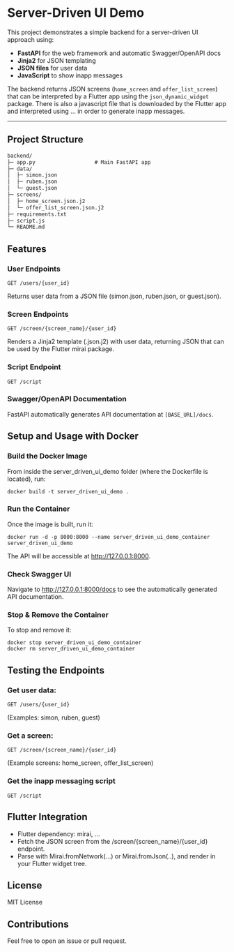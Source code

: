 # Server-Driven UI Demo

This project demonstrates a simple backend for a server-driven UI approach using:

- **FastAPI** for the web framework and automatic Swagger/OpenAPI docs  
- **Jinja2** for JSON templating  
- **JSON files** for user data  
- **JavaScript** to show inapp messages   

The backend returns JSON screens (`home_screen` and `offer_list_screen`) that can be interpreted by a Flutter app using the `json_dynamic_widget` package.
There is also a javascript file that is downloaded by the Flutter app and interpreted using ... in order to generate inapp messages.

---

## Project Structure

```txt
backend/
├─ app.py                   # Main FastAPI app
├─ data/
│  ├─ simon.json
│  ├─ ruben.json
│  └─ guest.json
├─ screens/
│  ├─ home_screen.json.j2
│  └─ offer_list_screen.json.j2
├─ requirements.txt
├─ script.js
└─ README.md
```

## Features

### User Endpoints

    GET /users/{user_id}

Returns user data from a JSON file (simon.json, ruben.json, or guest.json).

### Screen Endpoints

    GET /screen/{screen_name}/{user_id}

Renders a Jinja2 template (.json.j2) with user data, returning JSON that can be used by the Flutter mirai package.

### Script Endpoint

    GET /script

### Swagger/OpenAPI Documentation

FastAPI automatically generates API documentation at `[BASE_URL]/docs`.

## Setup and Usage with Docker

### Build the Docker Image

From inside the server_driven_ui_demo folder (where the Dockerfile is located), run:

    docker build -t server_driven_ui_demo .

### Run the Container

Once the image is built, run it:

    docker run -d -p 8000:8000 --name server_driven_ui_demo_container server_driven_ui_demo

The API will be accessible at http://127.0.0.1:8000.

### Check Swagger UI

Navigate to http://127.0.0.1:8000/docs to see the automatically generated API documentation.

### Stop & Remove the Container

To stop and remove it:

    docker stop server_driven_ui_demo_container
    docker rm server_driven_ui_demo_container

## Testing the Endpoints

### Get user data:

    GET /users/{user_id}

(Examples: simon, ruben, guest)

### Get a screen:

    GET /screen/{screen_name}/{user_id}

(Example screens: home_screen, offer_list_screen)

### Get the inapp messaging script

    GET /script

## Flutter Integration

- Flutter dependency: mirai, ...
- Fetch the JSON screen from the /screen/{screen_name}/{user_id} endpoint.
- Parse with Mirai.fromNetwork(...) or Mirai.fromJson(..), and render in your Flutter widget tree.

## License

MIT License

## Contributions

Feel free to open an issue or pull request.

